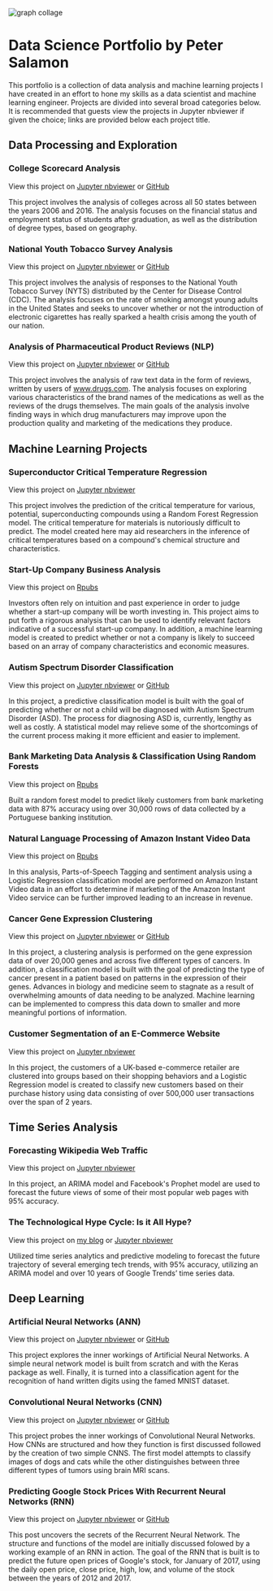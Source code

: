 ![graph collage](https://live.staticflickr.com/65535/51675734152_f22f399e08_h.jpg)

Data Science Portfolio by Peter Salamon
======

This portfolio is a collection of data analysis and machine learning projects I have created in an effort to hone my skills as a data scientist and machine learning engineer. Projects are divided into several broad categories below. It is recommended that guests view the projects in Jupyter nbviewer if given the choice; links are provided below each project title.

Data Processing and Exploration
------

### College Scorecard Analysis

View this project on [Jupyter nbviewer](https://nbviewer.jupyter.org/github/petersalmon/petersalmon.github.io/blob/master/College_Scorecard_Analysis/College%20Scorecard%20Analysis.ipynb) or [GitHub](https://github.com/petersalmon/petersalmon.github.io/blob/master/College_Scorecard_Analysis/College%20Scorecard%20Analysis.ipynb)

This project involves the analysis of colleges across all 50 states between the years 2006 and 2016. The analysis focuses on the financial status and employment status of students after graduation, as well as the distribution of degree types, based on geography.

### National Youth Tobacco Survey Analysis

View this project on [Jupyter nbviewer](https://nbviewer.jupyter.org/github/petersalmon/petersalmon.github.io/blob/master/National_Youth%20_Tobacco_Survey_Analysis/National%20Youth%20Tobacco%20Use%20Survey%20Analysis.ipynb) or [GitHub](https://github.com/petersalmon/petersalmon.github.io/blob/master/National_Youth%20_Tobacco_Survey_Analysis/National%20Youth%20Tobacco%20Use%20Survey%20Analysis.ipynb)

This project involves the analysis of responses to the National Youth Tobacco Survey (NYTS) distributed by the Center for Disease Control (CDC). The analysis focuses on the rate of smoking amongst young adults in the United States and seeks to uncover whether or not the introduction of electronic cigarettes has really sparked a health crisis among the youth of our nation.

### Analysis of Pharmaceutical Product Reviews (NLP)

View this project on [Jupyter nbviewer](https://nbviewer.jupyter.org/github/petersalmon/petersalmon.github.io/blob/master/Pharmaceutical_Reviews_NLP/Analysis%20of%20Pharmaceutical%20Product%20Reviews.ipynb) or [GitHub](https://github.com/petersalmon/petersalmon.github.io/blob/master/Pharmaceutical_Reviews_NLP/Analysis%20of%20Pharmaceutical%20Product%20Reviews.ipynb)

This project involves the analysis of raw text data in the form of reviews, written by users of www.drugs.com. The analysis focuses on exploring various characteristics of the brand names of the medications as well as the reviews of the drugs themselves. The main goals of the analysis involve finding ways in which drug manufacturers may improve upon the production quality and marketing of the medications they produce.



Machine Learning Projects
-------

### Superconductor Critical Temperature Regression

View this project on [Jupyter nbviewer](https://nbviewer.jupyter.org/github/petersalmon/petersalmon.github.io/blob/master/Superconductivity_Regression_Thesis/Superconductivity%20Regression.ipynb)

This project involves the prediction of the critical temperature for various, potential, superconducting compounds using a Random Forest Regression model. The critical temperature for materials is nutoriously difficult to predict. The model created here may aid researchers in the inference of critical temperatures based on a compound's chemical structure and characteristics.

### Start-Up Company Business Analysis

View this project on [Rpubs](http://rpubs.com/Peters64s/424391)

Investors often rely on intuition and past experience in order to judge whether a start-up company will be worth investing in. This project aims to put forth a rigorous analysis that can be used to identify relevant factors indicative of a successful start-up company. In addition, a machine learning model is created to predict whether or not a company is likely to succeed based on an array of company characteristics and economic measures.

### Autism Spectrum Disorder Classification

View this project on [Jupyter nbviewer](http://nbviewer.jupyter.org/github/petersalmon/petersalmon.github.io/blob/master/Autism_Classification/Autism%20Spectrum%20Disorder%20Classification.ipynb) or [GitHub](https://github.com/petersalmon/petersalmon.github.io/blob/master/Autism_Classification/Autism%20Spectrum%20Disorder%20Classification.ipynb)

In this project, a predictive classification model is built with the goal of predicting whether or not a child will be diagnosed with Autism Spectrum Disorder (ASD). The process for diagnosing ASD is, currently, lengthy as well as costly. A statistical model may relieve some of the shortcomings of the current process making it more efficient and easier to implement.

### Bank Marketing Data Analysis & Classification Using Random Forests

View this project on [Rpubs](http://rpubs.com/Peters64s/451160)

Built a random forest model to predict likely customers from bank marketing data with 87% accuracy using over 30,000 rows of data collected by a Portuguese banking institution.

### Natural Language Processing of Amazon Instant Video Data

View this project on [Rpubs](http://rpubs.com/Peters64s/453779)

In this analysis, Parts-of-Speech Tagging and sentiment analysis using a Logistic Regression classification model are performed on Amazon Instant Video data in an effort to determine if marketing of the Amazon Instant Video service can be further improved leading to an increase in revenue.        

### Cancer Gene Expression Clustering

View this project on [Jupyter nbviewer](https://nbviewer.jupyter.org/github/petersalmon/petersalmon.github.io/blob/master/Gene_Expression_Clustering/Cancerous%20Gene%20Expression%20Clustering.ipynb) or [GitHub](https://github.com/petersalmon/petersalmon.github.io/blob/master/Gene_Expression_Clustering/Cancerous%20Gene%20Expression%20Clustering.ipynb)

In this project, a clustering analysis is performed on the gene expression data of over 20,000 genes and across five different types of cancers. In addition, a classification model is built with the goal of predicting the type of cancer present in a patient based on patterns in the expression of their genes. Advances in biology and medicine seem to stagnate as a result of overwhelming amounts of data needing to be analyzed. Machine learning can be implemented to compress this data down to smaller and more meaningful portions of information. 

### Customer Segmentation of an E-Commerce Website

View this project on [Jupyter nbviewer](https://nbviewer.jupyter.org/github/petersalmon/petersalmon.github.io/blob/master/Customer_Segmentation/customer_segmentation.ipynb)

In this project, the customers of a UK-based e-commerce retailer are clustered into groups based on their shopping behaviors and a Logistic Regression model is created to classify new customers based on their purchase history using data consisting of over 500,000 user transactions over the span of 2 years.



Time Series Analysis
-------

### Forecasting Wikipedia Web Traffic

View this project on [Jupyter nbviewer](https://nbviewer.jupyter.org/github/petersalmon/petersalmon.github.io/blob/master/Wikipedia_Traffic_Forecasting/Wikipedia%20Traffic%20Forecasting.ipynb)

In this project, an ARIMA model and Facebook's Prophet model are used to forecast the future views of some of their most popular web pages with 95% accuracy. 

### The Technological Hype Cycle: Is it All Hype?

View this project on [my blog](https://petersalmon.github.io/blog/Hype-Cycle-Analysis/) or [Jupyter nbviewer](http://localhost:8888/notebooks/Desktop/Projects/Portfolio/Hype_Cycle_Analysis/hype_cycle_analysis.ipynb#)

Utilized time series analytics and predictive modeling to forecast the future trajectory of several emerging tech trends, with 95% accuracy, utilizing an ARIMA model and over 10 years of Google Trends’ time series data. 


Deep Learning
-------

### Artificial Neural Networks (ANN)

View this project on [Jupyter nbviewer](https://nbviewer.jupyter.org/github/petersalmon/petersalmon.github.io/blob/master/Neural_Networks/Artificial%20Neural%20Networks%20%28ANN%29.ipynb?flush_cache=true) or [GitHub](https://github.com/petersalmon/petersalmon.github.io/blob/master/Neural_Networks/Artificial%20Neural%20Networks%20(ANN).ipynb)

This project explores the inner workings of Artificial Neural Networks. A simple neural network model is built from scratch and with the Keras package as well. Finally, it is turned into a classification agent for the recognition of hand written digits using the famed MNIST dataset. 

### Convolutional Neural Networks (CNN)

View this project on [Jupyter nbviewer](https://nbviewer.jupyter.org/github/petersalmon/petersalmon.github.io/blob/master/Neural_Networks/Convolutional%20Neural%20Networks%20%28CNN%29.ipynb) or [GitHub](https://github.com/petersalmon/petersalmon.github.io/blob/master/Neural_Networks/Convolutional%20Neural%20Networks%20(CNN).ipynb)

This project probes the inner workings of Convolutional Neural Networks. How CNNs are structured and how they function is first discussed followed by the creation of two simple CNNS. The first model attempts to classify images of dogs and cats while the other distinguishes between three different types of tumors using brain MRI scans.


### Predicting Google Stock Prices With Recurrent Neural Networks (RNN)

View this project on [Jupyter nbviewer](https://nbviewer.jupyter.org/github/petersalmon/petersalmon.github.io/blob/master/Neural_Networks/Recurrent%20Neural%20Networks%20%28RNN%29.ipynb) or [GitHub](https://github.com/petersalmon/petersalmon.github.io/blob/master/Neural_Networks/Recurrent%20Neural%20Networks%20(RNN).ipynb)

This post uncovers the secrets of the Recurrent Neural Network. The structure and functions of the model are initially discussed folowed by a working example of an RNN in action. The goal of the RNN that is built is to predict the future open prices of Google's stock, for January of 2017, using the daily open price, close price, high, low, and volume of the stock between the years of 2012 and 2017.
